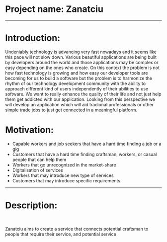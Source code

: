 <html>
  <head>
  </head>  
  
<body>
<h1>Project name: Zanatciu</h1>
  
<hr>

<h1>
  Introduction:
</h1>
<p>Undeniably technology is advancing very fast nowadays and it seems like this pace will not slow down. Various beautiful applications are being built by developers around the world and those applications may be complex or easy depending on the ones who create. On this context the problem is not how fast technology is growing and how easy our developer tools are becoming for us to build a software but the problem is to harmonize the rhythm of our technology development community with the ability to approach different kind of users independently of their abilities to use software. We want to really enhance the quality of their life and not just help them get addicted with our application. Looking from this perspective we will develop an application which will aid tradional professionals or other simple trade jobs to just get connected in a meaningful platform. </p>


<h1>
  Motivation:
</h1>

<ul>
  <li>Capable workers and job seekers that have a hard time finding a job or a gig</li>
  <li>Customers that have a hard time finding craftsman, workers, or casual people that can help them</li>
  <li>Workers that go unrecognized in the market-share</li>
  <li>Digitalisation of services </li>
  <li>Workers that may introduce new type of services</li>
  <li>Customers that may introduce specific requirements</li>
</ul>

<hr>
 
<h1>
  Description:
</h1>
<br>
 
<p>
Zanatciu aims to create a service that connects potential craftsman to people that require their service, and potential service  
</p>
  </body>
</html>
